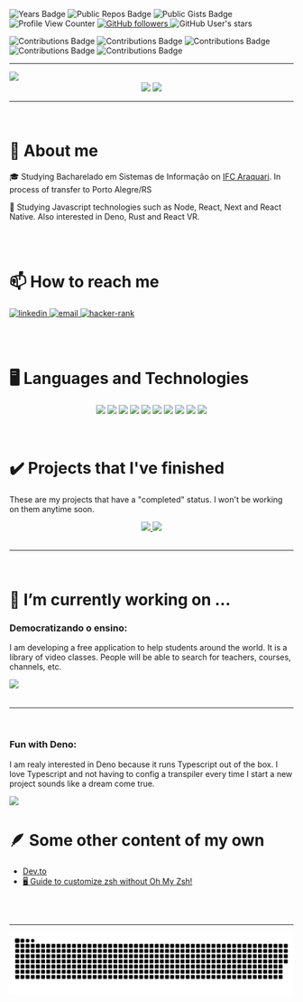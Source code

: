 
![Years Badge](https://badges.strrl.dev/years/hbenvenutti)
![Public Repos Badge](https://badges.strrl.dev/repos/hbenvenutti)
![Public Gists Badge](https://badges.strrl.dev/gists/hbenvenutti)
![Profile View Counter](https://komarev.com/ghpvc/?username=hbenvenutti)
<a href="https://github.com/hbenvenutti?tab=followers">
 <img alt="GitHub followers" src="https://img.shields.io/github/followers/hbenvenutti?style=plastic"/>
</a>
<img alt="GitHub User's stars" src="https://img.shields.io/github/stars/hbenvenutti?style=plastic">

![Contributions Badge](https://badges.strrl.dev/contributions/all/hbenvenutti)
![Contributions Badge](https://badges.strrl.dev/contributions/yearly/hbenvenutti)
![Contributions Badge](https://badges.strrl.dev/contributions/monthly/hbenvenutti)
![Contributions Badge](https://badges.strrl.dev/contributions/weekly/hbenvenutti)
![Contributions Badge](https://badges.strrl.dev/contributions/daily/hbenvenutti)


<!-- 
 Badges antigos que sairam do ar:
 
 [![Years Badge](https://badges.pufler.dev/years/hbenvenutti)](https://badges.pufler.dev)
 [![Repos Badge](https://badges.pufler.dev/repos/hbenvenutti)](https://badges.pufler.dev)
 [![Gists Badge](https://badges.pufler.dev/gists/hbenvenutti)](https://badges.pufler.dev)
-->

<hr>

<img src="https://i.imgur.com/Jxdyx95.jpg">

<div align="center">
 <img height="165em" src="https://github-readme-stats.vercel.app/api?username=hbenvenutti&show_icons=true&theme=dracula&count_private=true">
 <img height="165em" src="https://github-readme-stats.vercel.app/api/top-langs/?username=hbenvenutti&layout=compact&theme=dracula"> 
</div>

<hr>
<br/>

# 💬 About me
:mortar_board: Studying Bacharelado em Sistemas de Informação on [IFC Araquari](https://araquari.ifc.edu.br/).
In process of transfer to Porto Alegre/RS



:book: Studying Javascript technologies such as Node, React, Next and React Native. Also interested in Deno, Rust and React VR.

<br/>
<br/>

# 📫 How to reach me
<div>
 <a href="https://linkedin.com/in/huam-benvenutti">
  <img alt="linkedin" height="40" src="https://cdn.jsdelivr.net/gh/devicons/devicon/icons/linkedin/linkedin-original.svg" />
 </a>
 
 <a href="mailto:huambenvenutti@protonmail.com">
  <img alt="email" height="40" src="https://www.vectorlogo.zone/logos/protonmail/protonmail-ar21.svg" />
 </a>

 <a href="https://www.hackerrank.com/hbenvenutti">
  <img alt="hacker-rank" height="40" src="https://github.com/simple-icons/simple-icons/blob/master/icons/hackerrank.svg" />
 </a>
</div>



  <i class="fab fa-dev"></i>

<br/>
<br/>

# 🖥️ Languages and Technologies
<div align="center">
 <img height="60" src="https://cdn.jsdelivr.net/gh/devicons/devicon/icons/ubuntu/ubuntu-plain.svg" />
 <img height="60" src="https://cdn.jsdelivr.net/gh/devicons/devicon/icons/linux/linux-plain.svg" />
 

 <img height="60" src="https://cdn.jsdelivr.net/gh/devicons/devicon/icons/nodejs/nodejs-original.svg" />
 <img height="60" src="https://cdn.jsdelivr.net/gh/devicons/devicon/icons/denojs/denojs-original.svg" />
 
 <img height="60" src="https://cdn.jsdelivr.net/gh/devicons/devicon/icons/javascript/javascript-original.svg" />         
 <img height="60" src="https://cdn.jsdelivr.net/gh/devicons/devicon/icons/typescript/typescript-original.svg" />
 <img height="60" src="https://cdn.jsdelivr.net/gh/devicons/devicon/icons/react/react-original-wordmark.svg" />
 
 <img height="60" src="https://cdn.jsdelivr.net/gh/devicons/devicon/icons/postgresql/postgresql-plain-wordmark.svg" />
 
 <img height="60" src="https://cdn.jsdelivr.net/gh/devicons/devicon/icons/jest/jest-plain.svg" />
 
 <img height="60" src="https://cdn.jsdelivr.net/gh/devicons/devicon/icons/docker/docker-plain-wordmark.svg" />

</div>

<br/>
<br/>

# ✔️ Projects that I've finished
These are my projects that have a "completed" status. I won't be working on them anytime soon.
 <div align="center">
  <a href="https://github.com/hbenvenutti/biblioteca-backend">
   <img src="https://github-readme-stats.vercel.app/api/pin/?username=hbenvenutti&repo=biblioteca-backend&theme=dracula">
  </a>
  
  <a href="https://github.com/hbenvenutti/biblioteca-front">
   <img src="https://github-readme-stats.vercel.app/api/pin/?username=hbenvenutti&repo=biblioteca-front&theme=dracula">
  </a>
 </div>

<br/>
<hr>
<br/>

# 🔭 I’m currently working on ...

### Democratizando o ensino:
I am developing a free application to help students around the world. It is a library of video classes. People will be able to search for teachers, courses, channels, etc.
   
   <a href="https://github.com/SevenSeas-tech/demen-backend">
    <img src="https://github-readme-stats.vercel.app/api/pin/?username=SevenSeas-tech&repo=demen-backend&theme=dracula">
   </a>
   
<div align="center"></div>

<br/>
<hr>
<br/>


 

### Fun with Deno: 

I am realy interested in Deno because it runs Typescript out of the box. I love Typescript and not having to config a transpiler every time I start a new project sounds like a dream come true.

  <a href="https://github.com/SevenSeas-tech/demen">
   <img src="https://github-readme-stats.vercel.app/api/pin/?username=hbenvenutti&repo=car_rental&theme=dracula">
  </a>
 

# :feather: Some other content of my own

* [Dev.to](https://dev.to/hbenvenutti)
* [🖥️ Guide to customize zsh without Oh My Zsh!](https://dev.to/hbenvenutti/using-zsh-without-omz-4gch)

<br/>
<br/>

<hr>

![Snake animation](https://github.com/hbenvenutti/hbenvenutti/blob/output/github-contribution-grid-snake.svg)



<!--
**hbenvenutti/hbenvenutti** is a ✨ _special_ ✨ repository because its `README.md` (this file) appears on your GitHub profile.


Here are some ideas to get you started:

- 🔭 I’m currently working on ...
- 🌱 I’m currently learning ...
- 👯 I’m looking to collaborate on ...
- 🤔 I’m looking for help with ...
- 💬 Ask me about ...
- 📫 How to reach me: ...
- 😄 Pronouns: ...
- ⚡ Fun fact: ...
-->
